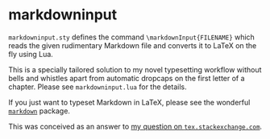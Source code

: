 # markdowninput

`markdowninput.sty` defines the command `\markdownInput{FILENAME}` which reads the given rudimentary Markdown file and converts it to LaTeX on the fly using Lua.

This is a specially tailored solution to my novel typesetting workflow without bells and whistles apart from automatic dropcaps on the first letter of a chapter. Please see `markdowninput.lua` for the details.

If you just want to typeset Markdown in LaTeX, please see the wonderful [`markdown`](https://ctan.org/pkg/markdown) package.

This was conceived as an answer to [my question on `tex.stackexchange.com`](https://tex.stackexchange.com/q/630200).
